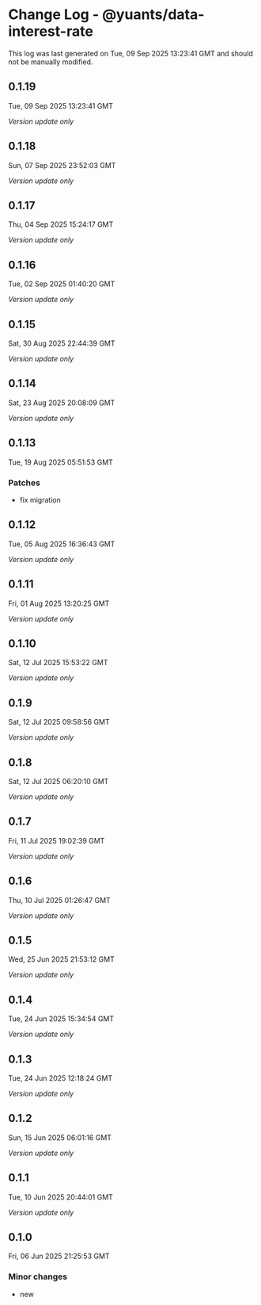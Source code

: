 # Change Log - @yuants/data-interest-rate

This log was last generated on Tue, 09 Sep 2025 13:23:41 GMT and should not be manually modified.

## 0.1.19
Tue, 09 Sep 2025 13:23:41 GMT

_Version update only_

## 0.1.18
Sun, 07 Sep 2025 23:52:03 GMT

_Version update only_

## 0.1.17
Thu, 04 Sep 2025 15:24:17 GMT

_Version update only_

## 0.1.16
Tue, 02 Sep 2025 01:40:20 GMT

_Version update only_

## 0.1.15
Sat, 30 Aug 2025 22:44:39 GMT

_Version update only_

## 0.1.14
Sat, 23 Aug 2025 20:08:09 GMT

_Version update only_

## 0.1.13
Tue, 19 Aug 2025 05:51:53 GMT

### Patches

- fix migration

## 0.1.12
Tue, 05 Aug 2025 16:36:43 GMT

_Version update only_

## 0.1.11
Fri, 01 Aug 2025 13:20:25 GMT

_Version update only_

## 0.1.10
Sat, 12 Jul 2025 15:53:22 GMT

_Version update only_

## 0.1.9
Sat, 12 Jul 2025 09:58:56 GMT

_Version update only_

## 0.1.8
Sat, 12 Jul 2025 06:20:10 GMT

_Version update only_

## 0.1.7
Fri, 11 Jul 2025 19:02:39 GMT

_Version update only_

## 0.1.6
Thu, 10 Jul 2025 01:26:47 GMT

_Version update only_

## 0.1.5
Wed, 25 Jun 2025 21:53:12 GMT

_Version update only_

## 0.1.4
Tue, 24 Jun 2025 15:34:54 GMT

_Version update only_

## 0.1.3
Tue, 24 Jun 2025 12:18:24 GMT

_Version update only_

## 0.1.2
Sun, 15 Jun 2025 06:01:16 GMT

_Version update only_

## 0.1.1
Tue, 10 Jun 2025 20:44:01 GMT

_Version update only_

## 0.1.0
Fri, 06 Jun 2025 21:25:53 GMT

### Minor changes

- new

